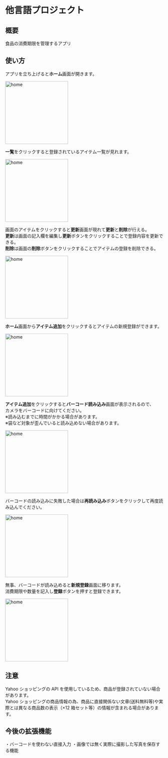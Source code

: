 # 他言語プロジェクト

## 概要

食品の消費期限を管理するアプリ

## 使い方

アプリを立ち上げると**ホーム**画面が開きます。

<img width="200" alt="home" src="ReadmeImg/img1.png">

<br>

**一覧**をクリックすると登録されているアイテム一覧が見れます。

<img width="200" alt="home" src="ReadmeImg/img4.png">  
  
<br>

画面のアイテムをクリックすると**更新**画面が現れて**更新**と**削除**が行える。  
**更新**は画面の記入欄を編集し**更新**ボタンをクリックすることで登録内容を更新できる。  
**削除**は画面の**削除**ボタンをクリックすることでアイテムの登録を削除できる。

<img width="200" alt="home" src="ReadmeImg/img5.png">

<br>

**ホーム**画面から**アイテム追加**をクリックするとアイテムの新規登録ができます。

<img width="200" alt="home" src="ReadmeImg/img1.png">

<br>

**アイテム追加**をクリックすると**バーコード読み込み**画面が表示されるので、  
カメラをバーコードに向けてください。  
※読み込むまでに時間がかかる場合があります。  
※袋など対象が歪んでいると読み込めない場合があります。

<img width="200" alt="home" src="ReadmeImg/img2.png">

<br>

バーコードの読み込みに失敗した場合は**再読み込み**ボタンをクリックして再度読み込んでください。

<img width="200" alt="home" src="ReadmeImg/img6.png">

<br>

無事、バーコードが読み込めると**新規登録**画面に移ります。  
消費期限や数量を記入し**登録**ボタンを押すと登録できます。

<img width="200" alt="home" src="ReadmeImg/img3.png">

## 注意

Yahoo ショッピングの API を使用しているため、商品が登録されていない場合があります。  
Yahoo ショッピングの商品情報の為、商品に直接関係ない文章(送料無料等)や実際とは異なる商品数の表示（×12 箱セット等）の情報が含まれる場合があります。

## 今後の拡張機能

・バーコードを使わない直接入力
・画像では無く実際に撮影した写真を保存する機能
